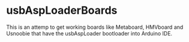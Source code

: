 # usbAspLoaderBoards

This is an attemp to get working boards like Metaboard, HMVboard and Usnoobie that have the usbAspLoader bootloader into Arduino IDE.